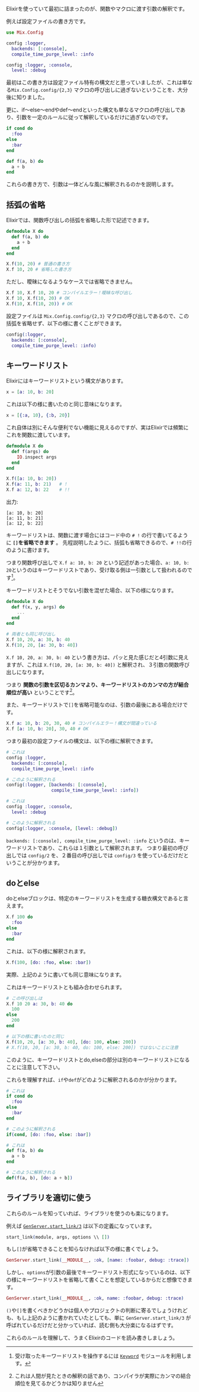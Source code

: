 Elixirを使っていて最初に詰まったのが、関数やマクロに渡す引数の解釈です。

例えば設定ファイルの書き方です。

```elixir
use Mix.Config

config :logger,
  backends: [:console],
  compile_time_purge_level: :info

config :logger, :console,
  level: :debug
```

最初はこの書き方は設定ファイル特有の構文だと思っていましたが、これは単なる`Mix.Config.config/{2,3}` マクロの呼び出しに過ぎないということを、大分後に知りました。

更に、if〜else〜endやdef〜endといった構文も単なるマクロの呼び出しであり、引数を一定のルールに従って解釈しているだけに過ぎないのです。

```elixir
if cond do
  :foo
else
  :bar
end

def f(a, b) do
  a + b
end
```

これらの書き方で、引数は一体どんな風に解釈されるのかを説明します。

## 括弧の省略

Elixirでは、関数呼び出しの括弧を省略した形で記述できます。

```elixir
defmodule X do
  def f(a, b) do
    a + b
  end
end

X.f(10, 20) # 普通の書き方
X.f 10, 20 # 省略した書き方
```

ただし、曖昧になるようなケースでは省略できません。

```elixir
X.f 10, X.f 10, 20 # コンパイルエラー！曖昧な呼び出し
X.f 10, X.f(10, 20) # OK
X.f(10, X.f(10, 20)) # OK
```

設定ファイルは `Mix.Config.config/{2,3}` マクロの呼び出しであるので、この括弧を省略せず、以下の様に書くことができます。

```elixir
config(:logger,
  backends: [:console],
  compile_time_purge_level: :info)
```

## キーワードリスト

Elixirにはキーワードリストという構文があります。

```elixir
x = [a: 10, b: 20]
```

これは以下の様に書いたのと同じ意味になります。

```elixir
x = [{:a, 10}, {:b, 20}]
```

これ自体は別にそんな便利でない機能に見えるのですが、実はElixirでは頻繁にこれを関数に渡しています。

```elixir
defmodule X do
  def f(args) do
    IO.inspect args
  end
end

X.f([a: 10, b: 20])
X.f(a: 11, b: 21)   # !
X.f a: 12, b: 22    # !!
```

出力:

```
[a: 10, b: 20]
[a: 11, b: 21]
[a: 12, b: 22]
```

キーワードリストは、関数に渡す場合にはコード中の `# !` の行で書いてるように **`[]`を省略できます** 。
先程説明したように、括弧も省略できるので、`# !!`の行のように書けます。

つまり関数呼び出しで `X.f a: 10, b: 20` という記述があった場合、`a: 10, b: 20`というのはキーワードリストであり、受け取る側は一引数として扱われるのです[^1]。

[^1]: 受け取ったキーワードリストを操作するには [`Keyword`](https://hexdocs.pm/elixir/Keyword.html) モジュールを利用します。

キーワードリストとそうでない引数を混ぜた場合、以下の様になります。

```elixir
defmodule X do
  def f(x, y, args) do
    ...
  end
end

# 両者とも同じ呼び出し
X.f 10, 20, a: 30, b: 40
X.f(10, 20, [a: 30, b: 40])
```

`X.f 10, 20, a: 30, b: 40` という書き方は、パッと見た感じだと4引数に見えますが、これは `X.f(10, 20, [a: 30, b: 40])` と解釈され、３引数の関数呼び出しになります。

つまり **関数の引数を区切るカンマより、キーワードリストのカンマの方が結合順位が高い** ということです[^2]。

[^2]: これは人間が見たときの解釈の話であり、コンパイラが実際にカンマの結合順位を見てるかどうかは知りません

また、キーワードリストで`[]`を省略可能なのは、引数の最後にある場合だけです。

```elixir
X.f a: 10, b: 20, 30, 40 # コンパイルエラー！構文が間違っている
X.f [a: 10, b: 20], 30, 40 # OK
```

つまり最初の設定ファイルの構文は、以下の様に解釈できます。

```elixir
# これは
config :logger,
  backends: [:console],
  compile_time_purge_level: :info

# このように解釈される
config(:logger, [backends: [:console],
                 compile_time_purge_level: :info])

# これは
config :logger, :console,
  level: :debug

# このように解釈される
config(:logger, :console, [level: :debug])
```

`backends: [:console], compile_time_purge_level: :info` というのは、キーワードリストであり、これらは１引数として解釈されます。
つまり最初の呼び出しでは `config/2` を、２番目の呼び出しでは `config/3` を使っているだけだということが分かります。

## doとelse

doとelseブロックは、特定のキーワードリストを生成する糖衣構文であると言えます。

```elixir
X.f 100 do
  :foo
else
  :bar
end
```

これは、以下の様に解釈されます。

```elixir
X.f(100, [do: :foo, else: :bar])
```

実際、上記のように書いても同じ意味になります。

これはキーワードリストとも組み合わせられます。

```elixir
# この呼び出しは
X.f 10 20 a: 30, b: 40 do
  100
else
  200
end

# 以下の様に書いたのと同じ
X.f(10, 20, [a: 30, b: 40], [do: 100, else: 200])
# X.f(10, 20, [a: 30, b: 40, do: 100, else: 200]) ではないことに注意
```

このように、キーワードリストとdo,elseの部分は別のキーワードリストになることに注意して下さい。

これらを理解すれば、`if`や`def`がどのように解釈されるのかが分かります。

```elixir
# これは
if cond do
  :foo
else
  :bar
end

# このように解釈される
if(cond, [do: :foo, else: :bar])

# これは
def f(a, b) do
  a + b
end

# このように解釈される
def(f(a, b), [do: a + b])
```

## ライブラリを適切に使う

これらのルールを知っていれば、ライブラリを使うのも楽になります。

例えば [`GenServer.start_link/3`](http://elixir-lang.org/docs/stable/elixir/GenServer.html#start_link/3) は以下の定義になっています。

```elixir
start_link(module, args, options \\ [])
```

もし`[]`が省略できることを知らなければ以下の様に書くでしょう。

```elixir
GenServer.start_link(__MODULE__, :ok, [name: :foobar, debug: :trace])
```

しかし、`options`が引数の最後でキーワードリスト形式になっているのは、以下の様にキーワードリストを省略して書くことを想定しているからだと想像できます。

```elixir
GenServer.start_link(__MODULE__, :ok, name: :foobar, debug: :trace)
```

`()`や`[]`を書くべきかどうかは個人やプロジェクトの判断に寄るでしょうけれども、もし上記のように書かれていたとしても、単に `GenServer.start_link/3` が呼ばれているだけだと分かっていれば、読む側も大分楽になるはずです。

これらのルールを理解して、うまくElixirのコードを読み書きしましょう。
